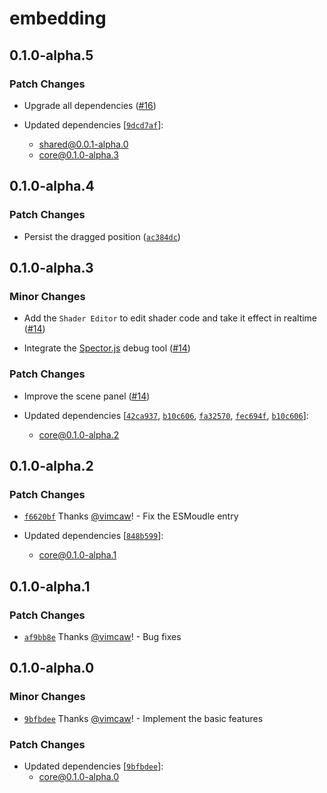 # embedding

## 0.1.0-alpha.5

### Patch Changes

- Upgrade all dependencies ([#16](https://github.com/vimcaw/three-devtools/pull/16))

- Updated dependencies [[`9dcd7af`](https://github.com/vimcaw/three-devtools/commit/9dcd7afdb665176cef41ad28daff45f558ccbf76)]:
  - shared@0.0.1-alpha.0
  - core@0.1.0-alpha.3

## 0.1.0-alpha.4

### Patch Changes

- Persist the dragged position ([`ac384dc`](https://github.com/vimcaw/three-devtools/commit/ac384dc43dc03b2104ed13788af280156c5dafab))

## 0.1.0-alpha.3

### Minor Changes

- Add the `Shader Editor` to edit shader code and take it effect in realtime ([#14](https://github.com/vimcaw/three-devtools/pull/14))

- Integrate the [Spector.js](https://spector.babylonjs.com/) debug tool ([#14](https://github.com/vimcaw/three-devtools/pull/14))

### Patch Changes

- Improve the scene panel ([#14](https://github.com/vimcaw/three-devtools/pull/14))

- Updated dependencies [[`42ca937`](https://github.com/vimcaw/three-devtools/commit/42ca937eba98a32efc844b2384d5420ff25faa9c), [`b10c606`](https://github.com/vimcaw/three-devtools/commit/b10c606a27f489851d0f1cd7c5426ce6345d8297), [`fa32570`](https://github.com/vimcaw/three-devtools/commit/fa3257092d4a1ac3a94157584a55b8197312cab1), [`fec694f`](https://github.com/vimcaw/three-devtools/commit/fec694fb7ba27d65a0bf40caad6efae77f6e4d47), [`b10c606`](https://github.com/vimcaw/three-devtools/commit/b10c606a27f489851d0f1cd7c5426ce6345d8297)]:
  - core@0.1.0-alpha.2

## 0.1.0-alpha.2

### Patch Changes

- [`f6620bf`](https://github.com/vimcaw/three-devtools/commit/f6620bfa994256397a02a8600a232eb34b966d47) Thanks [@vimcaw](https://github.com/vimcaw)! - Fix the ESMoudle entry

- Updated dependencies [[`848b599`](https://github.com/vimcaw/three-devtools/commit/848b599b432490d44d54040474c028c0b05bc90d)]:
  - core@0.1.0-alpha.1

## 0.1.0-alpha.1

### Patch Changes

- [`af9bb8e`](https://github.com/vimcaw/three-devtools/commit/af9bb8efbcbb91b98c2ff796bd578325c44fbc8b) Thanks [@vimcaw](https://github.com/vimcaw)! - Bug fixes

## 0.1.0-alpha.0

### Minor Changes

- [`9bfbdee`](https://github.com/vimcaw/three-devtools/commit/9bfbdee187ecf5cf90fcf7b0f9f392b053b8decf) Thanks [@vimcaw](https://github.com/vimcaw)! - Implement the basic features

### Patch Changes

- Updated dependencies [[`9bfbdee`](https://github.com/vimcaw/three-devtools/commit/9bfbdee187ecf5cf90fcf7b0f9f392b053b8decf)]:
  - core@0.1.0-alpha.0
